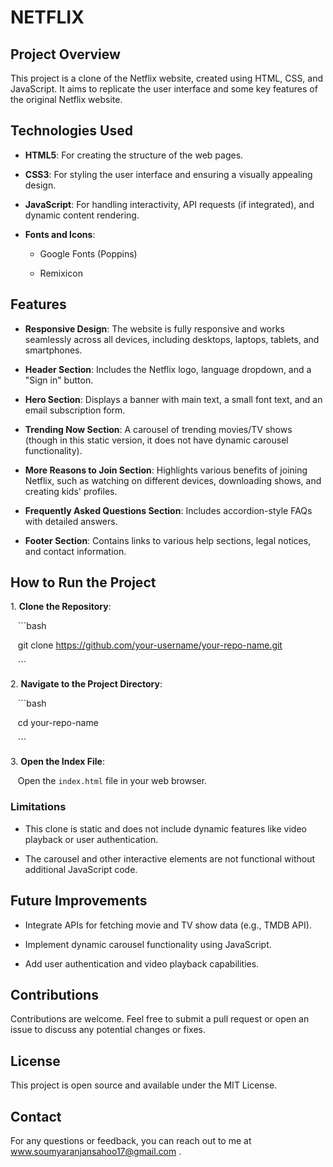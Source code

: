 # NETFLIX 

## Project Overview

This project is a clone of the Netflix website, created using HTML, CSS, and JavaScript. It aims to replicate the user interface and some key features of the original Netflix website.

## Technologies Used

- **HTML5**: For creating the structure of the web pages.

- **CSS3**: For styling the user interface and ensuring a visually appealing design.

- **JavaScript**: For handling interactivity, API requests (if integrated), and dynamic content rendering.

- **Fonts and Icons**:

   - Google Fonts (Poppins)

   - Remixicon

## Features

- **Responsive Design**: The website is fully responsive and works seamlessly across all devices, including desktops, laptops, tablets, and smartphones.

- **Header Section**: Includes the Netflix logo, language dropdown, and a "Sign in" button.

- **Hero Section**: Displays a banner with main text, a small font text, and an email subscription form.

- **Trending Now Section**: A carousel of trending movies/TV shows (though in this static version, it does not have dynamic carousel functionality).

- **More Reasons to Join Section**: Highlights various benefits of joining Netflix, such as watching on different devices, downloading shows, and creating kids' profiles.

- **Frequently Asked Questions Section**: Includes accordion-style FAQs with detailed answers.

- **Footer Section**: Contains links to various help sections, legal notices, and contact information.

## How to Run the Project

1\. **Clone the Repository**:

   ```bash

   git clone https://github.com/your-username/your-repo-name.git

   ```

2\. **Navigate to the Project Directory**:

   ```bash

   cd your-repo-name

   ```

3\. **Open the Index File**:

   Open the `index.html` file in your web browser.

### Limitations

- This clone is static and does not include dynamic features like video playback or user authentication.

- The carousel and other interactive elements are not functional without additional JavaScript code.

## Future Improvements

- Integrate APIs for fetching movie and TV show data (e.g., TMDB API).

- Implement dynamic carousel functionality using JavaScript.

- Add user authentication and video playback capabilities.

## Contributions

Contributions are welcome. Feel free to submit a pull request or open an issue to discuss any potential changes or fixes.

## License

This project is open source and available under the MIT License.



## Contact

For any questions or feedback, you can reach out to me at www.soumyaranjansahoo17@gmail.com .

